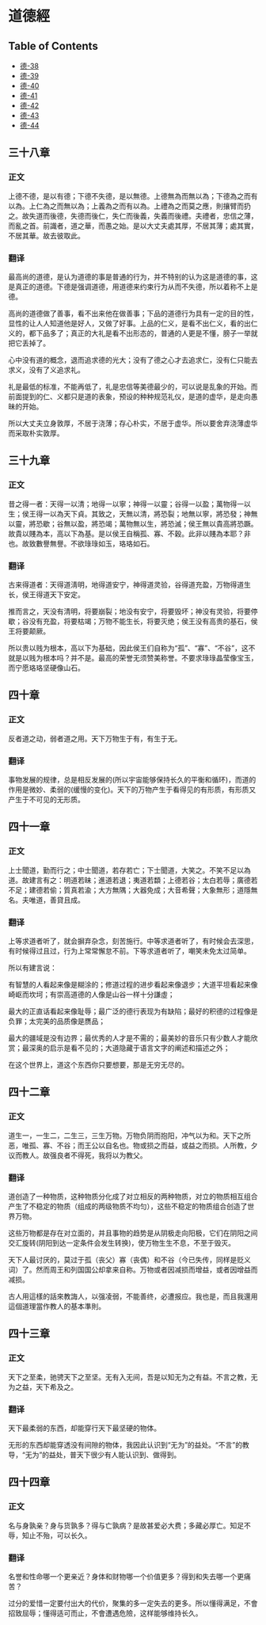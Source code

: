 # 道德經

## Table of Contents

+ [德-38](#三十八章)
+ [德-39](#三十九章)
+ [德-40](#四十章)
+ [德-41](#四十一章)
+ [德-42](#四十二章)
+ [德-43](#四十三章)
+ [德-44](#四十四章)

## 三十八章

### 正文
上德不德，是以有德；下德不失德，是以無德。上德無為而無以為；下德為之而有以為。上仁為之而無以為；上義為之而有以為。上禮為之而莫之應，則攘臂而扔之。故失道而後德，失德而後仁，失仁而後義，失義而後禮。夫禮者，忠信之薄，而亂之首。前識者，道之華，而愚之始。是以大丈夫處其厚，不居其薄；處其實，不居其華。故去彼取此。

### 翻译
最高尚的道德，是认为道德的事是普通的行为，并不特别的认为这是道德的事，这是真正的道德。下德是强调道德，用道德来约束行为从而不失德，所以着称不上是德。

高尚的道德做了善事，看不出来他在做善事；下品的道德行为具有一定的目的性，显性的让人人知道他是好人，又做了好事。上品的仁义，是看不出仁义，看的出仁义的，都下品多了；真正的大礼是看不出形态的，普通的人更是不懂，膀子一举就把它丢掉了。

心中没有道的概念，退而追求德的光大；没有了德之心才去追求仁，没有仁只能去求义，没有了义追求礼。

礼是最低的标准，不能再低了，礼是忠信等美德最少的，可以说是乱象的开始。而前面提到的仁、义都只是道的表象，预设的种种规范礼仪，是道的虚华，是走向愚昧的开始。

所以大丈夫立身敦厚，不居于浇薄；存心朴实，不居于虚华。所以要舍弃浇薄虚华而采取朴实敦厚。

## 三十九章

### 正文
昔之得一者：天得一以清；地得一以寧；神得一以靈；谷得一以盈；萬物得一以生；侯王得一以為天下貞。其致之，天無以清，將恐裂；地無以寧，將恐發；神無以靈，將恐歇；谷無以盈，將恐竭；萬物無以生，將恐滅；侯王無以貴高將恐蹶。故貴以賤為本，高以下為基。是以侯王自稱孤、寡、不穀。此非以賤為本耶？非也。故致數譽無譽。不欲琭琭如玉，珞珞如石。

### 翻译
古来得道者：天得道淸明，地得道安宁，神得道灵验，谷得道充盈，万物得道生长，侯王得道天下安定。

推而言之，天没有清明，将要崩裂；地没有安宁，将要毁坏；神没有灵验，将要停歇；谷没有充盈，将要枯竭；万物不能生长，将要灭绝；侯王没有高贵的基石，侯王将要颠厥。

所以贵以贱为根本，高以下为基础，因此侯王们自称为“孤”、“寡”、“不谷”，这不就是以贱为根本吗？并不是。最高的荣誉无须赞美称誉。不要求琭琭晶莹像宝玉，而宁愿珞珞坚硬像山石。

## 四十章

### 正文
反者道之动，弱者道之用。天下万物生于有，有生于无。

### 翻译
事物发展的规律，总是相反发展的(所以宇宙能够保持长久的平衡和循环)，而道的作用是微妙、柔弱的(缓慢的变化)。天下的万物产生于看得见的有形质，有形质又产生于不可见的无形质。

## 四十一章

### 正文
上士聞道，勤而行之；中士聞道，若存若亡；下士聞道，大笑之。不笑不足以為道。故建言有之：明道若昧；進道若退；夷道若纇；上德若谷；太白若辱；廣德若不足；建德若偷；質真若渝；大方無隅；大器免成；大音希聲；大象無形；道隱無名。夫唯道，善貸且成。

### 翻译
上等求道者听了，就会摒弃杂念，刻苦施行。中等求道者听了，有时候会去深思，有时候得过且过，行为上常常懈怠不前。下等求道者听了，嘲笑未免太过简单。

所以有建言说：

有智慧的人看起来像是糊涂的；修道过程的进步看起来像退步；大道平坦看起来像崎岖而坎坷；有崇高道德的人像是山谷一样十分謙虛；

最大的正直话看起来像耻辱；最广泛的德行表现为有缺陷；最好的积德的过程像是负罪；太完美的品质像是赝品；

最大的疆域是没有边界；最优秀的人才是不需的；最美妙的音乐只有少数人才能欣赏；最深奥的启示是看不见的；大道隐藏于语言文字的阐述和描述之外；

在这个世界上，道这个东西你只要想要，那是无穷无尽的。

## 四十二章

### 正文
道生一，一生二，二生三，三生万物。万物负阴而抱阳，冲气以为和。天下之所恶，唯孤、寡、不谷；而王公以自名也。物或损之而益，或益之而损。人所教，夕议而教人。故强良者不得死，我将以为教父。

### 翻译
道创造了一种物质，这种物质分化成了对立相反的两种物质，对立的物质相互组合产生了不稳定的物质（组成的两级物质不均匀），这些不稳定的物质组合创造了世界万物。

这些万物都是存在对立面的，并且事物的趋势是从阴极走向阳极，它们在阴阳之间交汇旋转(阴阳到达一定条件会发生转换)，使万物生生不息，不至于毁灭。

天下人最讨厌的，莫过于孤（丧父）寡（丧偶）和不谷（今已失传，同样是贬义词）了。然而周王和列国国公却拿来自称。万物或者因减损而增益，或者因增益而减损。

古人用這樣的話來教誨人，以强凌弱，不能善终，必遭报应。我也是，而且我還用這個道理當作教人的基本準則。

## 四十三章

### 正文
天下之至柔，驰骋天下之至坚。无有入无间，吾是以知无为之有益。不言之教，无为之益，天下希及之。

### 翻译
天下最柔弱的东西，却能穿行天下最坚硬的物体。

无形的东西却能穿透没有间隙的物体，我因此认识到“无为”的益处。“不言”的教导，“无为”的益处，普天下很少有人能认识到、做得到。

## 四十四章

### 正文
名与身孰亲？身与货孰多？得与亡孰病？是故甚爱必大费；多藏必厚亡。知足不辱，知止不殆，可以长久。

### 翻译
名誉和性命哪一个更亲近？身体和财物哪一个价值更多？得到和失去哪一个更痛苦？

过分的爱惜一定要付出大的代价，聚集的多一定失去的更多。所以懂得满足，不會招致屈辱；懂得适可而止，不會遭遇危險，这样能够维持长久。
